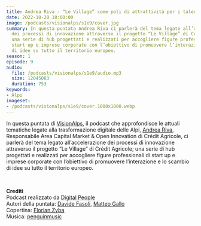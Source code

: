 ```yaml
---
title: Andrea Riva - “Le Village” come poli di attrattività per i talenti @Sondrio
date: 2022-10-20 18:00:00
image: /podcasts/visionalps/s1e9/cover.jpg
summary: In questa puntata Andrea Riva ci parlerà del tema legato all’accelerazione
  dei processi di innovazione attraverso il progetto “Le Village” di Crédit Agricole;
  una serie di hub progettati e realizzati per accogliere figure professionali di
  start up e imprese corporate con l’obiettivo di promuovere l’interazione e lo scambio
  di idee su tutto il territorio europeo.
season: 1
episode: 9
audio:
  file: /podcasts/visionalps/s1e9/audio.mp3
  size: 12045083
  duration: 753
keywords:
- Alpi
imageset:
- /podcasts/visionalps/s1e9/cover.1000x1000.webp
---
```


In questa puntata di [VisionAlps](https://www.visionalps.com/), il podcast che approfondisce le attuali tematiche legate alla trasformazione digitale delle Alpi, [Andrea Riva](https://www.linkedin.com/in/andrea-riva-9212365/), Responsabile Area Capital Market & Open Innovation di Crédit Agricole, ci parlerà del tema legato all’accelerazione dei processi di innovazione attraverso il progetto “Le Village” di Crédit Agricole; una serie di hub progettati e realizzati per accogliere figure professionali di start up e imprese corporate con l’obiettivo di promuovere l’interazione e lo scambio di idee su tutto il territorio europeo.

<br>

**Crediti**<br>
Podcast realizzato da [Digital People](https://w3id.org/digitalpeople)<br>
Autori della puntata: [Davide Fasoli](https://www.linkedin.com/in/davide-fasoli-2b3246179/), [Matteo Gallo](https://www.linkedin.com/in/matteo-gallo-4a5ab31a8/)<br>
Copertina: [Florian Zyba](https://www.linkedin.com/in/florian-zyba/)<br>
Musica: [penguinmusic](https://pixabay.com/users/penguinmusic-24940186/)